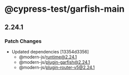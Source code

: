 # @cypress-test/garfish-main

## 2.24.1

### Patch Changes

- Updated dependencies [13354d3356]
  - @modern-js/runtime@2.24.1
  - @modern-js/plugin-garfish@2.24.1
  - @modern-js/plugin-router-v5@2.24.1

